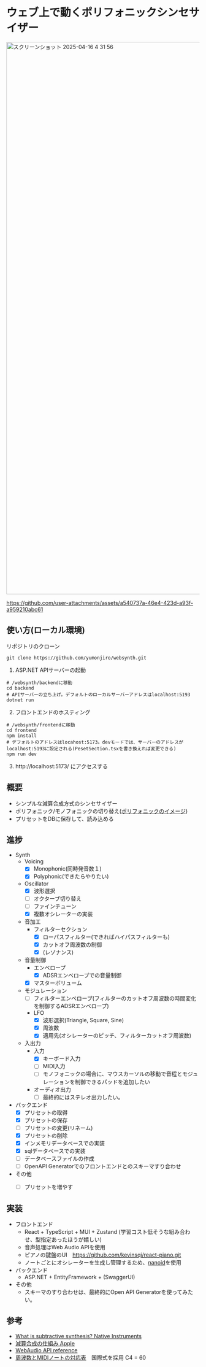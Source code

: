 
# ウェブ上で動くポリフォニックシンセサイザー

<img width="1440" alt="スクリーンショット 2025-04-16 4 31 56" src="https://github.com/user-attachments/assets/5c66fd54-a91b-476f-ae5d-6f2caaf38e58" />

https://github.com/user-attachments/assets/a540737a-46e4-423d-a93f-a959210abc61

## 使い方(ローカル環境)
リポジトリのクローン
```
git clone https://github.com/yumonjiro/websynth.git
```
1. ASP.NET APIサーバーの起動
```
# /websynth/backendに移動
cd backend
# APIサーバーの立ち上げ。デフォルトのローカルサーバーアドレスはlocalhost:5193
dotnet run
```


2. フロントエンドのホスティング
```
# /websynth/frontendに移動
cd frontend
npm install
# デフォルトのアドレスはlocahost:5173。devモードでは、サーバーのアドレスがlocalhost:5193に設定される(PesetSection.tsxを書き換えれば変更できる)
npm run dev
```

3. http://localhost:5173/ にアクセスする

## 概要
- シンプルな減算合成方式のシンセサイザー
- ポリフォニック/モノフォニックの切り替え([ポリフォニックのイメージ](https://www.reddit.com/r/synthesizers/comments/13biuw8/comment/jjbim4l/?utm_source=share&utm_medium=web3x&utm_name=web3xcss&utm_term=1&utm_content=share_button))
- プリセットをDBに保存して、読み込める


## 進捗
- Synth
    - Voicing
        - [x] Monophonic(同時発音数１)
        - [x] Polyphonic(できたらやりたい)
    - Oscillator
        - [x] 波形選択
        - [ ] オクターブ切り替え
        - [ ] ファインチューン
        - [x] 複数オシレーターの実装

    - 音加工  
        - フィルターセクション  
            - [x] ローパスフィルター(できればハイパスフィルターも)
            - [x] カットオフ周波数の制御  
            - [x] (レゾナンス) 
    - 音量制御  
        - エンベロープ  
            - [x] ADSRエンベロープでの音量制御  
        - [x] マスターボリューム  
    - モジュレーション  
        - [ ] フィルターエンベロープ(フィルターのカットオフ周波数の時間変化を制御するADSRエンベロープ)  
        - LFO  
            - [x] 波形選択(Triangle, Square, Sine)  
            - [x] 周波数  
            - [x] 適用先(オシレーターのピッチ、フィルターカットオフ周波数)  
    - 入出力  
        - 入力  
            - [x] キーボード入力  
            - [ ] MIDI入力
            - [ ] モノフォニックの場合に、マウスカーソルの移動で音程とモジュレーションを制御できるパッドを追加したい
        - オーディオ出力  
            - [ ] 最終的にはステレオ出力したい。  

- バックエンド
    - [x] プリセットの取得
    - [x] プリセットの保存
    - [ ] プリセットの変更(リネーム)
    - [x] プリセットの削除
    - [x] インメモリデータベースでの実装
    - [x] sqlデータベースでの実装
    - [ ] データベースファイルの作成
    - [ ] OpenAPI Generatorでのフロントエンドとのスキーマすり合わせ
- その他
    - [ ] プリセットを増やす


## 実装
- フロントエンド  
  - React + TypeScript + MUI + Zustand  (学習コスト低そうな組み合わせ、型指定あったほうが嬉しい)
  - 音声処理はWeb Audio APIを使用
  - ピアノの鍵盤のUI　https://github.com/kevinsqi/react-piano.git
  - ノートごとにオシレーターを生成し管理するため、[nanoid](https://github.com/ai/nanoid)を使用
- バックエンド  
  - ASP.NET + EntityFramework + (SwaggerUI)
- その他
  - スキーマのすり合わせは、最終的にOpen API Generatorを使ってみたい。
 
## 参考  
* [What is subtractive synthesis? Native Instruments](https://blog.native-instruments.com/subtractive-synthesis/)  
* [減算合成の仕組み Apple](https://support.apple.com/ja-jp/guide/logicpro/lgsife41a22f/11.1/mac/14.6) 
* [WebAudio API reference](https://developer.mozilla.org/ja/docs/Web/API/Web_Audio_API/Using_Web_Audio_API)
* [周波数とMIDIノートの対応表](https://www.asahi-net.or.jp/~hb9t-ktd/music/Japan/Research/DTM/freq_map.html)　国際式を採用 C4 = 60
